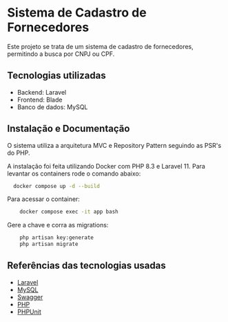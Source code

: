 # Sistema de Cadastro de Fornecedores

Este projeto se trata de um sistema de cadastro de fornecedores, permitindo a busca por CNPJ ou CPF.

## Tecnologias utilizadas

* Backend: Laravel
* Frontend: Blade
* Banco de dados: MySQL

## Instalação e Documentação

O sistema utiliza a arquitetura MVC e Repository Pattern seguindo as PSR's do PHP.

A instalação foi feita utilizando Docker com PHP 8.3 e Laravel 11. Para levantar os containers rode o comando abaixo:

```bash
  docker compose up -d --build
```
Para acessar o container:
```bash
    docker compose exec -it app bash
```

Gere a chave e corra as migrations:

```bash
    php artisan key:generate
    php artisan migrate
```

## Referências das tecnologias usadas

 - [Laravel](https://laravel.com/docs/10.x)
 - [MySQL](https://www.mysql.com/)
 - [Swagger](https://swagger.io/)
 - [PHP](https://www.php.net/)
 - [PHPUnit](https://phpunit.de/)
